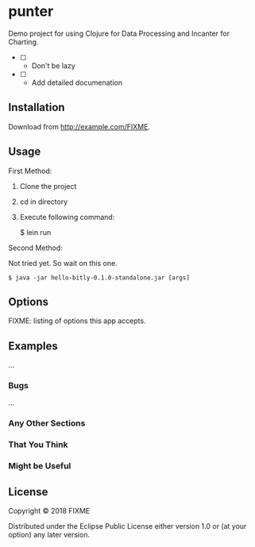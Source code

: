 # punter

Demo project for using Clojure for Data Processing and Incanter for Charting.

- [ ] - Don't be lazy
- [ ] - Add detailed documenation


## Installation

Download from http://example.com/FIXME.

## Usage

First Method: 

 1. Clone the project
 2. cd in directory
 3. Execute following command:
    
    $ lein run

Second Method:

Not tried yet. So wait on this one.

    $ java -jar hello-bitly-0.1.0-standalone.jar [args]

## Options

FIXME: listing of options this app accepts.

## Examples

...

### Bugs

...

### Any Other Sections
### That You Think
### Might be Useful

## License

Copyright © 2018 FIXME

Distributed under the Eclipse Public License either version 1.0 or (at
your option) any later version.
